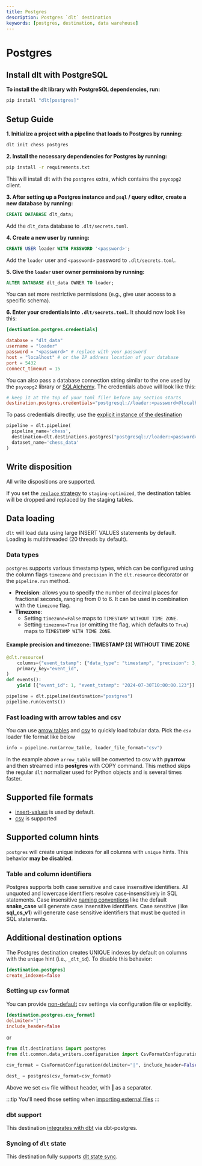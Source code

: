 ```yaml
---
title: Postgres
description: Postgres `dlt` destination
keywords: [postgres, destination, data warehouse]
---
```


# Postgres

## Install dlt with PostgreSQL
**To install the dlt library with PostgreSQL dependencies, run:**
```sh
pip install "dlt[postgres]"
```

## Setup Guide

**1. Initialize a project with a pipeline that loads to Postgres by running:**
```sh
dlt init chess postgres
```

**2. Install the necessary dependencies for Postgres by running:**
```sh
pip install -r requirements.txt
```
This will install dlt with the `postgres` extra, which contains the `psycopg2` client.

**3. After setting up a Postgres instance and `psql` / query editor, create a new database by running:**
```sql
CREATE DATABASE dlt_data;
```

Add the `dlt_data` database to `.dlt/secrets.toml`.

**4. Create a new user by running:**
```sql
CREATE USER loader WITH PASSWORD '<password>';
```

Add the `loader` user and `<password>` password to `.dlt/secrets.toml`.

**5. Give the `loader` user owner permissions by running:**
```sql
ALTER DATABASE dlt_data OWNER TO loader;
```

You can set more restrictive permissions (e.g., give user access to a specific schema).

**6. Enter your credentials into `.dlt/secrets.toml`.**
It should now look like this:
```toml
[destination.postgres.credentials]

database = "dlt_data"
username = "loader"
password = "<password>" # replace with your password
host = "localhost" # or the IP address location of your database
port = 5432
connect_timeout = 15
```

You can also pass a database connection string similar to the one used by the `psycopg2` library or [SQLAlchemy](https://docs.sqlalchemy.org/en/20/core/engines.html#postgresql). The credentials above will look like this:
```toml
# keep it at the top of your toml file! before any section starts
destination.postgres.credentials="postgresql://loader:<password>@localhost/dlt_data?connect_timeout=15"
```

To pass credentials directly, use the [explicit instance of the destination](../../general-usage/destination.md#pass-explicit-credentials)
```py
pipeline = dlt.pipeline(
  pipeline_name='chess',
  destination=dlt.destinations.postgres("postgresql://loader:<password>@localhost/dlt_data"),
  dataset_name='chess_data'
)
```

## Write disposition
All write dispositions are supported.

If you set the [`replace` strategy](../../general-usage/full-loading.md) to `staging-optimized`, the destination tables will be dropped and replaced by the staging tables.

## Data loading
`dlt` will load data using large INSERT VALUES statements by default. Loading is multithreaded (20 threads by default).

### Data types
`postgres` supports various timestamp types, which can be configured using the column flags `timezone` and `precision` in the `dlt.resource` decorator or the `pipeline.run` method.

- **Precision**: allows you to specify the number of decimal places for fractional seconds, ranging from 0 to 6. It can be used in combination with the `timezone` flag.
- **Timezone**: 
  - Setting `timezone=False` maps to `TIMESTAMP WITHOUT TIME ZONE`.
  - Setting `timezone=True` (or omitting the flag, which defaults to `True`) maps to `TIMESTAMP WITH TIME ZONE`.

#### Example precision and timezone: TIMESTAMP (3) WITHOUT TIME ZONE 
```py
@dlt.resource(
    columns={"event_tstamp": {"data_type": "timestamp", "precision": 3, "timezone": False}},
    primary_key="event_id",
)
def events():
    yield [{"event_id": 1, "event_tstamp": "2024-07-30T10:00:00.123"}]

pipeline = dlt.pipeline(destination="postgres")
pipeline.run(events())
```

### Fast loading with arrow tables and csv
You can use [arrow tables](../verified-sources/arrow-pandas.md) and [csv](../file-formats/csv.md) to quickly load tabular data. Pick the `csv` loader file format
like below
```py
info = pipeline.run(arrow_table, loader_file_format="csv")
```
In the example above `arrow_table` will be converted to csv with **pyarrow** and then streamed into **postgres** with COPY command. This method skips the regular
`dlt` normalizer used for Python objects and is several times faster.

## Supported file formats
* [insert-values](../file-formats/insert-format.md) is used by default.
* [csv](../file-formats/csv.md) is supported

## Supported column hints
`postgres` will create unique indexes for all columns with `unique` hints. This behavior **may be disabled**.

### Table and column identifiers
Postgres supports both case sensitive and case insensitive identifiers. All unquoted and lowercase identifiers resolve case-insensitively in SQL statements. Case insensitive [naming conventions](../../general-usage/naming-convention.md#case-sensitive-and-insensitive-destinations) like the default **snake_case** will generate case insensitive identifiers. Case sensitive (like **sql_cs_v1**) will generate
case sensitive identifiers that must be quoted in SQL statements.

## Additional destination options
The Postgres destination creates UNIQUE indexes by default on columns with the `unique` hint (i.e., `_dlt_id`). To disable this behavior:
```toml
[destination.postgres]
create_indexes=false
```

### Setting up `csv` format
You can provide [non-default](../file-formats/csv.md#default-settings) csv settings via configuration file or explicitly.
```toml
[destination.postgres.csv_format]
delimiter="|"
include_header=false
```
or
```py
from dlt.destinations import postgres
from dlt.common.data_writers.configuration import CsvFormatConfiguration

csv_format = CsvFormatConfiguration(delimiter="|", include_header=False)

dest_ = postgres(csv_format=csv_format)
```
Above we set `csv` file without header, with **|** as a separator.

:::tip
You'll need those setting when [importing external files](../../general-usage/resource.md#import-external-files)
:::

### dbt support
This destination [integrates with dbt](../transformations/dbt/dbt.md) via dbt-postgres.

### Syncing of `dlt` state
This destination fully supports [dlt state sync](../../general-usage/state#syncing-state-with-destination).

<!--@@@DLT_TUBA postgres-->

